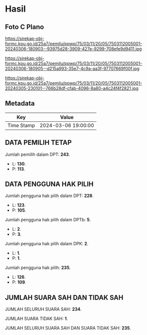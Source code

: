 # Hasil

## Foto C Plano

https://sirekap-obj-formc.kpu.go.id/25a7/pemilu/ppwp/75/03/11/20/05/7503112005001-20240306-180903--93975d28-3909-427e-9299-708efe9d9411.jpg

https://sirekap-obj-formc.kpu.go.id/25a7/pemilu/ppwp/75/03/11/20/05/7503112005001-20240306-180905--d215a993-35e7-4c9a-aa3f-97707669f00f.jpg

https://sirekap-obj-formc.kpu.go.id/25a7/pemilu/ppwp/75/03/11/20/05/7503112005001-20240305-230101--766b28df-cfab-4096-8a80-a4c24f4f2821.jpg


## Metadata

| Key        | Value               |
| ---------- | ------------------- |
| Time Stamp | 2024-03-06 19:00:00 |


## DATA PEMILIH TETAP

Jumlah pemilih dalam DPT: **243**.
 * L: **130**.
 * P: **113**.

## DATA PENGGUNA HAK PILIH

Jumlah pengguna hak pilih dalam DPT: **228**.
 * L: **123**.
 * P: **105**.

Jumlah pengguna hak pilih dalam DPTb: **5**.
 * L: **2**.
 * P: **3**.

Jumlah pengguna hak pilih dalam DPK: **2**.
 * L: **1**.
 * P: **1**.

Jumlah pengguna hak pilih: **235**.
 * L: **126**.
 * P: **109**.

## JUMLAH SUARA SAH DAN TIDAK SAH

JUMLAH SELURUH SUARA SAH: **234**.

JUMLAH SUARA TIDAK SAH: **1**.

JUMLAH SELURUH SUARA SAH DAN SUARA TIDAK SAH: **235**.


